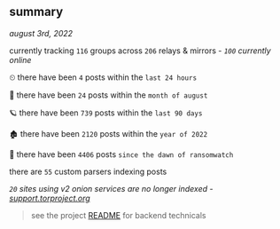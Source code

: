 
## summary
_august 3rd, 2022_

currently tracking `116` groups across `206` relays & mirrors - _`100` currently online_

⏲ there have been `4` posts within the `last 24 hours`

🦈 there have been `24` posts within the `month of august`

🪐 there have been `739` posts within the `last 90 days`

🏚 there have been `2120` posts within the `year of 2022`

🦕 there have been `4406` posts `since the dawn of ransomwatch`

there are `55` custom parsers indexing posts

_`20` sites using v2 onion services are no longer indexed - [support.torproject.org](https://support.torproject.org/onionservices/v2-deprecation/)_

> see the project [README](https://github.com/joshhighet/ransomwatch#ransomwatch--) for backend technicals
